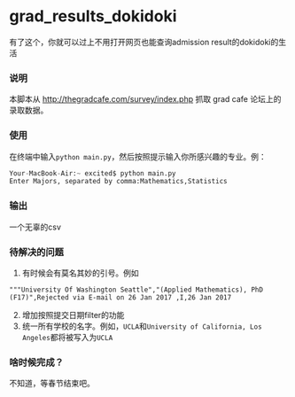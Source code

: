 # grad_results_dokidoki
有了这个，你就可以过上不用打开网页也能查询admission result的dokidoki的生活
### 说明
本脚本从 http://thegradcafe.com/survey/index.php 抓取 grad cafe 论坛上的录取数据。

### 使用
在终端中输入`python main.py`，然后按照提示输入你所感兴趣的专业。例：
```python
Your-MacBook-Air:~ excited$ python main.py
Enter Majors, separated by comma:Mathematics,Statistics
``` 

### 输出

一个无辜的csv

### 待解决的问题
1. 有时候会有莫名其妙的引号。例如
```
"""University Of Washington Seattle","(Applied Mathematics), PhD (F17)",Rejected via E-mail on 26 Jan 2017 ,I,26 Jan 2017
```
2. 增加按照提交日期filter的功能
3. 统一所有学校的名字。例如，`UCLA`和`University of California, Los Angeles`都将被写入为`UCLA`

### 啥时候完成？

不知道，等春节结束吧。
